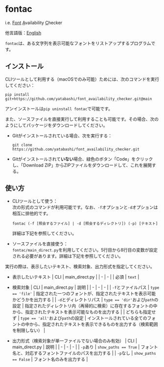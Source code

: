 # fontac

i.e. <ins>Font</ins> <ins>A</ins>vailability <ins>C</ins>hecker

他言語版：[English](./README-en.md)

`fontac`は、ある文字列を表示可能なフォントをリストアップするプログラムです。

## インストール
CLIツールとして利用する（macOSでのみ可能）ためには、次のコマンドを実行してください：
```
pip install git+https://github.com/yatabashi/font_availability_checker.git@main
```
アンインストールは`pip uninstall fontac`で可能です。

また、ソースファイルを直接実行して利用することも可能です。その場合、次のようにしてパッケージをダウンロードしてください。
* Gitがインストールされている場合、次を実行する：  
    ```
    git clone https://github.com/yatabashi/font_availability_checker.git
    ```
* Gitがインストールされて**いない**場合、緑色のボタン「Code」をクリックし、「Download ZIP」からZIPファイルをダウンロードして、これを展開する。

## 使い方
* CLIツールとして使う：  
次の形式のコマンドが利用可能です。なお、`-f`オプションと`-d`オプションは相互に排他的です。
    ```
    fontac (-f [照会するファイル] | -d [照会するディレクトリ]) (-p) [テキスト]
    ```
    詳細は下記を参照してください。

* ソースファイルを直接使う：  
`fontac/main_direct.py`を利用してください。5行目から8行目の変数が設定される必要があります。詳細は下記を参照してください。

実行の際は、表示したいテキスト、検索対象、出力形式を指定してください。
* 表示したいテキスト
    | CLI | main_direct.py |
    | - | - |
    | 必須 | `text` |

* 検索対象
    | CLI | main_direct.py | 説明 |
    | - | - | - |
    | `-f`とファイルパス | `type == 'file'` | 指定された一つのフォントが、指定されたテキストを表示可能かどうかを出力する |
    | `-d`とディレクトリパス | `type == 'dir'`および`path`の設定 | 指定されたディレクトリ内（再帰的に検索）に存在するフォントの中から、指定されたテキストを表示可能なものを出力する |
    | どちらも指定せず | `type == 'all'`および`path`の設定 | インストールされている全てのフォントの中から、指定されたテキストを表示できるものを出力する（検索範囲を制限しない） |

* 出力形式（検索対象が単一ファイルでない場合のみ有効）
    | CLI | main_direct.py | 説明 |
    | - | - | - |
    | `-p`あり | `show_paths == True` | フォント名と、対応するフォントファイルのパスを出力する |
    | `-p`なし | `show_paths == False` | フォント名のみを出力する |